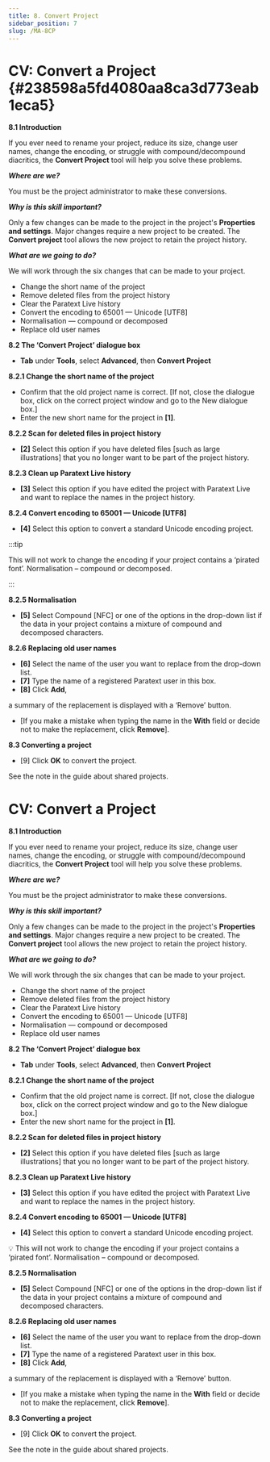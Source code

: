 ```yaml
---
title: 8. Convert Project
sidebar_position: 7
slug: /MA-8CP
---
```




# **CV: Convert a Project** {#238598a5fd4080aa8ca3d773eab1eca5}


**8.1 Introduction**


If you ever need to rename your project, reduce its size, change user names, change the encoding, or struggle with compound/decompound diacritics, the **Convert Project** tool will help you solve these problems.


_**Where are we?**_


You must be the project administrator to make these conversions.


_**Why is this skill important?**_


Only a few changes can be made to the project in the project's **Properties and settings**. Major changes require a new project to be created. The **Convert project** tool allows the new project to retain the project history.


_**What are we going to do?**_


We will work through the six changes that can be made to your project.

- Change the short name of the project
- Remove deleted files from the project history
- Clear the Paratext Live history
- Convert the encoding to 65001 — Unicode [UTF8]
- Normalisation — compound or decomposed
- Replace old user names

**8.2 The ‘Convert Project’ dialogue box**

- **Tab** under **Tools**, select **Advanced**, then **Convert Project**

**8.2.1 Change the short name of the project**

- Confirm that the old project name is correct. [If not, close the dialogue box, click on the correct project window and go to the New dialogue box.]
- Enter the new short name for the project in **[1]**.

**8.2.2 Scan for deleted files in project history**

- **[2]** Select this option if you have deleted files [such as large illustrations] that you no longer want to be part of the project history.

**8.2.3 Clean up Paratext Live history**

- **[3]** Select this option if you have edited the project with Paratext Live and want to replace the names in the project history.

**8.2.4 Convert encoding to 65001 — Unicode [UTF8]**

- **[4]** Select this option to convert a standard Unicode encoding project.

:::tip

This will not work to change the encoding if your project contains a ‘pirated font’. Normalisation – compound or decomposed.

:::




**8.2.5 Normalisation**

- **[5]** Select Compound [NFC] or one of the options in the drop-down list if the data in your project contains a mixture of compound and decomposed characters.

**8.2.6 Replacing old user names**

- **[6]** Select the name of the user you want to replace from the drop-down list.
- **[7]** Type the name of a registered Paratext user in this box.
- **[8]** Click **Add**,

a summary of the replacement is displayed with a ‘Remove’ button.

- [If you make a mistake when typing the name in the **With** field or decide not to make the replacement, click **Remove**].

**8.3 Converting a project**

- [9] Click **OK** to convert the project.

See the note in the guide about shared projects.


# **CV: Convert a Project**


**8.1 Introduction**


If you ever need to rename your project, reduce its size, change user names, change the encoding, or struggle with compound/decompound diacritics, the **Convert Project** tool will help you solve these problems.


_**Where are we?**_


You must be the project administrator to make these conversions.


_**Why is this skill important?**_


Only a few changes can be made to the project in the project's **Properties and settings**. Major changes require a new project to be created. The **Convert project** tool allows the new project to retain the project history.


_**What are we going to do?**_


We will work through the six changes that can be made to your project.

- Change the short name of the project
- Remove deleted files from the project history
- Clear the Paratext Live history
- Convert the encoding to 65001 — Unicode [UTF8]
- Normalisation — compound or decomposed
- Replace old user names

**8.2 The ‘Convert Project’ dialogue box**

- **Tab** under **Tools**, select **Advanced**, then **Convert Project**

**8.2.1 Change the short name of the project**

- Confirm that the old project name is correct. [If not, close the dialogue box, click on the correct project window and go to the New dialogue box.]
- Enter the new short name for the project in **[1]**.

**8.2.2 Scan for deleted files in project history**

- **[2]** Select this option if you have deleted files [such as large illustrations] that you no longer want to be part of the project history.

**8.2.3 Clean up Paratext Live history**

- **[3]** Select this option if you have edited the project with Paratext Live and want to replace the names in the project history.

**8.2.4 Convert encoding to 65001 — Unicode [UTF8]**

- **[4]** Select this option to convert a standard Unicode encoding project.

<aside> 💡 This will not work to change the encoding if your project contains a ‘pirated font’. Normalisation – compound or decomposed.


</aside>


**8.2.5 Normalisation**

- **[5]** Select Compound [NFC] or one of the options in the drop-down list if the data in your project contains a mixture of compound and decomposed characters.

**8.2.6 Replacing old user names**

- **[6]** Select the name of the user you want to replace from the drop-down list.
- **[7]** Type the name of a registered Paratext user in this box.
- **[8]** Click **Add**,

a summary of the replacement is displayed with a ‘Remove’ button.

- [If you make a mistake when typing the name in the **With** field or decide not to make the replacement, click **Remove**].

**8.3 Converting a project**

- [9] Click **OK** to convert the project.

See the note in the guide about shared projects.

